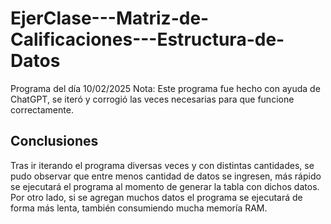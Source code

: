 # EjerClase---Matriz-de-Calificaciones---Estructura-de-Datos
Programa del día 10/02/2025
Nota: Este programa fue hecho con ayuda de ChatGPT, se iteró y corrogió las veces necesarias para que funcione correctamente.
## Conclusiones
Tras ir iterando el programa diversas veces y con distintas cantidades, se pudo observar que entre menos cantidad de datos se ingresen, más rápido se ejecutará el programa al momento de generar la tabla con dichos datos. Por otro lado, si se agregan muchos datos el programa se ejecutará de forma más lenta, también consumiendo mucha memoría RAM.
